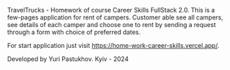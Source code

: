 TravelTrucks - Homework of course Career Skills FullStack 2.0.
This is a few-pages	application for rent of campers.
Customer able see all campers, see details of each camper and choose one to rent by sending a request through a form with choice of preferred dates.

For start application just visit https://home-work-career-skills.vercel.app/.

Developed by Yuri Pastukhov.
Kyiv - 2024
